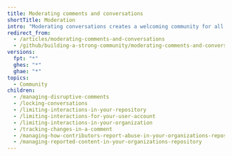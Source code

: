 ```yaml
---
title: Moderating comments and conversations
shortTitle: Moderation
intro: "Moderating conversations creates a welcoming community for all contributors to your project by promoting healthy collaboration and de-escalating conflict. You can apply your community's code of conduct to discussions by viewing reported content, editing and deleting comments, and locking conversations."
redirect_from:
  - /articles/moderating-comments-and-conversations
  - /github/building-a-strong-community/moderating-comments-and-conversations
versions:
  fpt: "*"
  ghes: "*"
  ghae: "*"
topics:
  - Community
children:
  - /managing-disruptive-comments
  - /locking-conversations
  - /limiting-interactions-in-your-repository
  - /limiting-interactions-for-your-user-account
  - /limiting-interactions-in-your-organization
  - /tracking-changes-in-a-comment
  - /managing-how-contributors-report-abuse-in-your-organizations-repository
  - /managing-reported-content-in-your-organizations-repository
---
```

